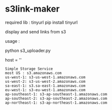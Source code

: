 s3link-maker
============

required lib : tinyurl
pip install tinyurl

display and send links from s3

usage :

python s3_uploader.py


host = '' 

```
Simple Storage Service
most US : s3.amazonaws.com
us-west-1: s3-us-west-1.amazonaws.com
us-west-2: s3-us-west-2.amazonaws.com
sa-east-1: s3.sa-east-1.amazonaws.com
eu-west-1: s3-eu-west-1.amazonaws.com
ap-southeast-1: s3-ap-southeast-1.amazonaws.com
ap-southeast-2: s3-ap-southeast-2.amazonaws.com
ap-northeast-1: s3-ap-northeast-1.amazonaws.com
```
